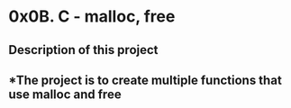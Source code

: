 # **0x0B. C - malloc, free**

## Description of this project

*The project is to create multiple functions that use malloc and free
---
